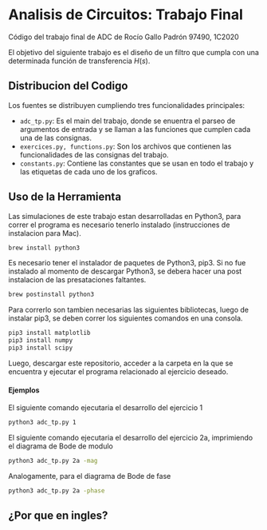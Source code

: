 # Analisis de Circuitos: Trabajo Final 
Código del trabajo final de ADC de Rocío Gallo Padrón 97490, 1C2020

El objetivo del siguiente trabajo es el diseño de un filtro que cumpla con una determinada función de 
transferencia $H(s)$. 

## Distribucion del Codigo
Los fuentes se distribuyen cumpliendo tres funcionalidades principales:
 * `adc_tp.py`: Es el main del trabajo, donde se enuentra el parseo de argumentos de entrada y se llaman
 a las funciones que cumplen cada una de las consignas.
 * `exercices.py, functions.py`: Son los archivos que contienen las funcionalidades de las consignas del
 trabajo. 
 * `constants.py`: Contiene las constantes que se usan en todo el trabajo y las etiquetas de cada uno de los
 graficos.

## Uso de la Herramienta
Las simulaciones de este trabajo estan desarrolladas en Python3, para correr el programa es necesario tenerlo
instalado (instrucciones de instalacion para Mac).

```bash 
brew install python3
```

Es necesario tener el instalador de paquetes de Python3, pip3. Si no fue instalado al momento de descargar
Python3, se debera hacer una post instalacion de las presataciones faltantes.

```bash 
brew postinstall python3
```

Para correrlo son tambien necesarias las siguientes bibliotecas, luego de instalar pip3, se deben correr los 
siguientes comandos en una consola. 

```bash 
pip3 install matplotlib
pip3 install numpy
pip3 install scipy
```

Luego, descargar este repositorio, acceder a la carpeta en la que se encuentra y ejecutar el programa 
relacionado al ejercicio deseado.

#### Ejemplos

El siguiente comando ejecutaria el desarrollo del ejercicio 1
```bash 
python3 adc_tp.py 1
```

El siguiente comando ejecutaria el desarrollo del ejercicio 2a, imprimiendo el diagrama de Bode de modulo
```bash 
python3 adc_tp.py 2a -mag
```

Analogamente, para el diagrama de Bode de fase
```bash 
python3 adc_tp.py 2a -phase
```


## ¿Por que en ingles?

